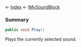 ← [Index](Api-Index) ← [IMySoundBlock](SpaceEngineers.Game.ModAPI.Ingame.IMySoundBlock)

### Summary

```csharp
public void Play()
```

Plays the currently selected sound.

